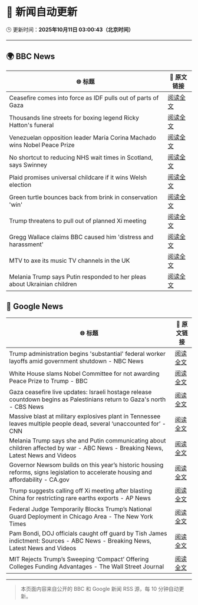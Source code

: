 # 🧠 新闻自动更新

🕒 更新时间：**2025年10月11日 03:00:43（北京时间）**

---

## 🌍 BBC News

| 🌐 标题 | 🔗 原文链接 |
|--------|-------------|
| Ceasefire comes into force as IDF pulls out of parts of Gaza | [阅读全文](https://www.bbc.com/news/articles/cjw7jp2pxnpo?at_medium=RSS&at_campaign=rss) |
| Thousands line streets for boxing legend Ricky Hatton's funeral | [阅读全文](https://www.bbc.com/news/articles/cvgq2z68n02o?at_medium=RSS&at_campaign=rss) |
| Venezuelan opposition leader María Corina Machado wins Nobel Peace Prize | [阅读全文](https://www.bbc.com/news/articles/c70821201ego?at_medium=RSS&at_campaign=rss) |
| No shortcut to reducing NHS wait times in Scotland, says Swinney | [阅读全文](https://www.bbc.com/news/articles/cdr614l6ezlo?at_medium=RSS&at_campaign=rss) |
| Plaid promises universal childcare if it wins Welsh election | [阅读全文](https://www.bbc.com/news/articles/cewnv2xprzko?at_medium=RSS&at_campaign=rss) |
| Green turtle bounces back from brink in conservation 'win' | [阅读全文](https://www.bbc.com/news/articles/cg426qqqqnro?at_medium=RSS&at_campaign=rss) |
| Trump threatens to pull out of planned Xi meeting | [阅读全文](https://www.bbc.com/news/articles/cn4wkd7729po?at_medium=RSS&at_campaign=rss) |
| Gregg Wallace claims BBC caused him 'distress and harassment' | [阅读全文](https://www.bbc.com/news/articles/cg7dlem0vdno?at_medium=RSS&at_campaign=rss) |
| MTV to axe its music TV channels in the UK | [阅读全文](https://www.bbc.com/news/articles/cdr612yz8p0o?at_medium=RSS&at_campaign=rss) |
| Melania Trump says Putin responded to her pleas about Ukrainian children | [阅读全文](https://www.bbc.com/news/articles/cj075gq5n81o?at_medium=RSS&at_campaign=rss) |

## 📰 Google News

| 🌐 标题 | 🔗 原文链接 |
|--------|-------------|
| Trump administration begins 'substantial' federal worker layoffs amid government shutdown - NBC News | [阅读全文](https://news.google.com/rss/articles/CBMixAFBVV95cUxNYkhFMHVaNE11THVIWU42UEd3dEJncU1uRV9rVk90d2lNMUw4aHA0OE5iUWJoS3N1aUY0YkZxSlRrTktBbGxtVXBybkx5dk8tczRSLUNQbXRnSllJN0Z6N0NhVThudXlVdHlVcDlxUzQ2b3NPT1ZIUXZmRlJIcU81NUstdk9xX25lNmNWaF8tb2pnWlIyS0o3TDVKQWJkNzdGY2lRalNwQnRteGtiRUFMZnd5aGU5YWxINXNyeFU4UDVJNkhw0gFWQVVfeXFMUHh3UWFPeDFRUUp5Zk83WXpiNGdrWERHNFlhNzRCMUZ1NUg4NDlLdVhreVRWZ1gtODNyTWtZdzdpbk16aDhLTnpzdWlIaTJiVUJaMmJvZ3c?oc=5) |
| White House slams Nobel Committee for not awarding Peace Prize to Trump - BBC | [阅读全文](https://news.google.com/rss/articles/CBMiWkFVX3lxTFBEUy1nRmUySDVkVGlnYTlnWmpRNDJVR21PRGI1RUhTWWYxRTdfQ1N5SjgzMUZIOVhzRFlEYkNRRjZOVG5YWUl2T1Q4R1ZpUm9ZZWpsZW1keUdDZ9IBX0FVX3lxTFA1QU1zakt4SmV0THZsUUh0cEEycjlXN1NCa3VGVDFEMTlpNTF2NkpZd08ta0liUVpZYXViYXBFZXJqVG5vT3JZTmYxMlI2ek80X2thWGttVHlTcHlUTXFn?oc=5) |
| Gaza ceasefire live updates: Israeli hostage release countdown begins as Palestinians return to Gaza's north - CBS News | [阅读全文](https://news.google.com/rss/articles/CBMimwFBVV95cUxQeVlDWW1NOEI5WS1yalVhb09BdVdIZU5SSDdGUHFlRXhLOTVVNDNEWmctcGx1cjNkTk5RcThUc3RvNktxRDM2RkJydkVzMFRETlFockhzQkdxV2FuRnNKdElKNnJNREdGWlFzLXJTSGNEeXE5bkpqWTQxdGVJVFhNU01nT2hKMzd4UUk1dUhsZ2NOZEVRRF9LeVBQQdIBoAFBVV95cUxNWGx1VzRPdTA5a0hraGsyclBraV9HRUFHc3U5QWp1b01UOHdobmhQUnVPNk03aGl5ZGswZ0VyTkNsVlhRSFlfaEQwRWdFWjJ5UG5tTHMycVhXOFM2LXVzYnl5b3RxYXRucUhpVnVKRGpDUWI0bWJ2c19zOC1SbU1GWlhNZlR5bWVON3pGSHpOc2EwYzBQa1pDQWJoa012bUNX?oc=5) |
| Massive blast at military explosives plant in Tennessee leaves multiple people dead, several ‘unaccounted for’ - CNN | [阅读全文](https://news.google.com/rss/articles/CBMid0FVX3lxTFBKdklZV19kd2dBWGY1aTJRREZtemJqZW5ST0VhM01TT25feUpyN0pUdFZEdzM2Q1lvazZQWG9hWEw2cUY0VzJnN09QWkp3YV96WXRSaFZnUU9KR3ZFZklnRGYtUG5MYjM1QnM2Z05tb3ZqU3hTSWVB?oc=5) |
| Melania Trump says she and Putin communicating about children affected by war - ABC News - Breaking News, Latest News and Videos | [阅读全文](https://news.google.com/rss/articles/CBMiqgFBVV95cUxOZEhNVUY5MWJ4VHBDUl9rYlpnNUh3Nk92OTV4bDZ6dEtxeklLbEs2a1YxbDdCcWlmOVVIQi1OZzZmOUxpUGplTHRMRklReVVwMmNfbUVMazA0eGpiVDF1RjJOenFqaHNXakVlaXNBRlp1ZzlOSlFwVnpEQTZVN0tFQXhOUThqcFJNTVFTRllkWlhnamVLVTVEaHdqTDN3T0xIYmtocWtvdXZmZ9IBrwFBVV95cUxPU21sRmttdDFqVkJKQlItYXFfaWpYRzB3bG9YNHI0N2NwdlRHbDVUaW9tb0o1MWxfbkwwSVdrcmw1ZFJBTmJuQm01LUJtOGtzVDlUVENHSFBTM1RtaG5CcXJpdE12R0pYRHlidzFkNEV3X2dBaHNreTE0bTJRcFFFaW9VcVJidE9yNjEwZWJlTFplTDVTQ0JVY0EwVHotbW96UERkUUIzZ1YxWnRvdEk4?oc=5) |
| Governor Newsom builds on this year’s historic housing reforms, signs legislation to accelerate housing and affordability - CA.gov | [阅读全文](https://news.google.com/rss/articles/CBMi6gFBVV95cUxPRDluc1pJZmVVNVhfOGpQVW45THlNZ0xFcVlGY2dtbHhkQks2ZjRXY09ueXhPSUFuVnhjS1JBUURWQ0ZqRTJ1cG83VjNKeTZhY19OclNMQ19NV3ZUSjZZQThycmFiVE1IR180dThlWjUwTGxlWHZscGVwRVotX3p0cjBxNmVmS012NGp2VjFMREZLUzhQSVJINl9WS2N2RVBNbk5pSGkxN1lnWlE5MVFNOVo1bF9CZWdTVHZXWFhGT0F5RTZQU3FuWi1GSURfOWw2YmpuODJDby15TGpiTjJZZFZ0QlVaRlROc3c?oc=5) |
| Trump suggests calling off Xi meeting after blasting China for restricting rare earths exports - AP News | [阅读全文](https://news.google.com/rss/articles/CBMif0FVX3lxTE14cDFwcENqWVZjSXpxTDVJZU1vNndOY1lLSVIydUJNb2h0VEU2Rmg0WlQ2c1RfN2d2UV83aHhiYWlKeVprUTJXbUlEOUhLOW9CN0dEUzYyLU5Oc2NnMUdhbWhwM3NuWDY5MU1QeDFHT1VmOHE1SzF1NFlGZnNTWTQ?oc=5) |
| Federal Judge Temporarily Blocks Trump’s National Guard Deployment in Chicago Area - The New York Times | [阅读全文](https://news.google.com/rss/articles/CBMihwFBVV95cUxQYnRrSHNUR1p2RVpSb2JUY3NCTmNPQnQ2V084TVkwVmNRdjFCWW5Zd2dvV1V0QmpDUEVOR2J2QmVnZGZJa1Atck1wVWhUVWtyY2lYTEo0QUtEMlBYdDJkVE85RXNLUFNDWjN1cnJIOHdEdng2bUZYUFpuTkNDbUwwOGFEMEhUOUE?oc=5) |
| Pam Bondi, DOJ officials caught off guard by Tish James indictment: Sources - ABC News - Breaking News, Latest News and Videos | [阅读全文](https://news.google.com/rss/articles/CBMilAFBVV95cUxNVGEyZWRjX2JtMWNEQVY0RjdxZWh0ekVHR2MzNjdlMGtlcGhQOC12eldpbW9lckJJZE5tQUo5SThwQWZEVWN2YWEyYVNvTTBqSEhDbzFUU2Z2SDhlRVZ4YWNxUmYwVWg4RHItNklvdUhqbE1OUkpVb0tKaFZpeHFkMWFwcjB4VTlRZVNKUklZQ2o3blY50gGaAUFVX3lxTE1YNUNmNTY2bmNFNkswNWFOTkF5a1JOTUstaWZhYzV0VWxZWk1hSHFqNEN0a0hhREt5b3dLVHhyZ1RyRDBfRzZuM2xQN2w5TzA0SnZLcmlRbHcxUFY3MW1ZU1FQV3FUd2k2bVZRX1c3WWpDU1RvM2ZvdnZLNVM3Y2ZFdGJSdWhUbG4wWEh4Mno3cF9vNHF2Vmo3b0E?oc=5) |
| MIT Rejects Trump’s Sweeping ‘Compact’ Offering Colleges Funding Advantages - The Wall Street Journal | [阅读全文](https://news.google.com/rss/articles/CBMifEFVX3lxTE91NzdDVDB3V2VvVDBPNHB1cHFQcjZfTFlHZlduUnQwRU9ZejgwLWh2UWNmTjFEMWpCNkR0VXlZUkpzeUU3dlkxNDUyWnc4Vlp1bm9Wb3BIZGtrbTdWSGE5aWhZVk96aElmMmFlN0JfMUZuWXpfTkt5M1RSaGw?oc=5) |

---
> 本页面内容来自公开的 BBC 和 Google 新闻 RSS 源，每 10 分钟自动更新。